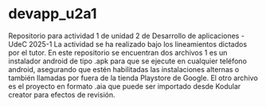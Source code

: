 # devapp_u2a1
Repositorio para actividad 1 de unidad 2 de Desarrollo de aplicaciones - UdeC 2025-1
La actividad se ha realizado bajo los lineamientos dictados por el tutor.
En este repositorio se encuentran dos archivos
1 es un instalador android de tipo .apk para que se ejecute en cualquier teléfono android, asegurando que estén habilitadas las instalaciones alternas o también llamadas por fuera de la tienda Playstore de Google.
El otro archivo es el proyecto en formato .aia que puede ser importado desde Kodular creator para efectos de revisión.
